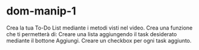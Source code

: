 # dom-manip-1

Crea la tua To-Do List mediante i metodi visti nel video.
Crea una funzione che ti permetterà di:
Creare una lista aggiungendo il task desiderato mediante il bottone Aggiungi.
Creare un checkbox per ogni task aggiunto.
